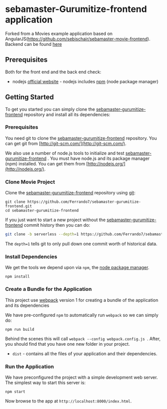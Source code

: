 # sebamaster-Gurumitize-frontend application
Forked from a Movies example application based on AngularJS(https://github.com/sebischair/sebamaster-movie-frontend). Backend can be found [here](https://github.com/sebischair/sebamaster-movie-backend)

## Prerequisites

Both for the front end and the back end check:

* nodejs [official website](https://nodejs.org/en/) - nodejs includes [npm](https://www.npmjs.com/) (node package manager)


## Getting Started

To get you started you can simply clone the [sebamaster-gurumitize-frontend](https://github.com/Ferrando7/sebamaster-gurumitize-frontend/) repository and install all its dependencies:

### Prerequisites

You need git to clone the [sebamaster-gurumitize-frontend](https://github.com/Ferrando7/sebamaster-gurumitize-frontend/)  repository. You can get git from [http://git-scm.com/](http://git-scm.com/).

We also use a number of node.js tools to initialize and test [sebamaster-gurumitize-frontend](https://github.com/Ferrando7/sebamaster-gurumitize-frontend/) . You must have node.js and its package manager (npm) installed.  You can get them from [http://nodejs.org/](http://nodejs.org/).

### Clone Movie Project

Clone the [sebamaster-gurumitize-frontend](https://github.com/Ferrando7/sebamaster-gurumitize-frontend/)  repository using [git](http://git-scm.com/):

```
git clone https://github.com/Ferrando7/sebamaster-gurumitize-frontend.git
cd sebamaster-gurumitize-frontend
```

If you just want to start a new project without the [sebamaster-gurumitize-frontend](https://github.com/Ferrando7/sebamaster-gurumitize-frontend/)  commit history then you can do:

```bash
git clone -b serverless --depth=1 https://github.com/Ferrando7/sebamaster-gurumitize-frontend.git <your-project-name>
```

The `depth=1` tells git to only pull down one commit worth of historical data.

### Install Dependencies

We get the tools we depend upon via `npm`, the [node package manager](https://www.npmjs.com).

```
npm install
```

### Create a Bundle for the Application

This project use [webpack](https://github.com/webpack/webpack) version 1 for creating a bundle of the application and its dependencies

We have pre-configured `npm` to automatically run `webpack` so we can simply do:

```
npm run build
```

Behind the scenes this will call `webpack --config webpack.config.js `.  After, you should find that you have one new folder in your project.

* `dist` - contains all the files of your application and their dependencies.

### Run the Application

We have preconfigured the project with a simple development web server.  The simplest way to start
this server is:

```
npm start
```

Now browse to the app at `http://localhost:8000/index.html`.
